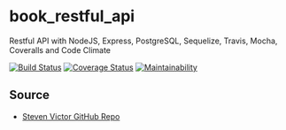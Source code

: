 # book_restful_api

Restful API with NodeJS, Express, PostgreSQL, Sequelize, Travis, Mocha, Coveralls and Code Climate

[![Build Status](https://travis-ci.org/saurabhsingh121/book_restful_api.svg?branch=master)](https://travis-ci.org/saurabhsingh121/book_restful_api)
[![Coverage Status](https://coveralls.io/repos/github/saurabhsingh121/book_restful_api/badge.svg?branch=master)](https://coveralls.io/github/saurabhsingh121/book_restful_api?branch=master)
[![Maintainability](https://api.codeclimate.com/v1/badges/a60348589f349d8a73f4/maintainability)](https://codeclimate.com/github/saurabhsingh121/book_restful_api/maintainability)

## Source

- [Steven Victor GitHub Repo](https://github.com/victorsteven/Book-app-NodeJS-PostgreSQL-Travis-Coveralls-Code-Climate)
